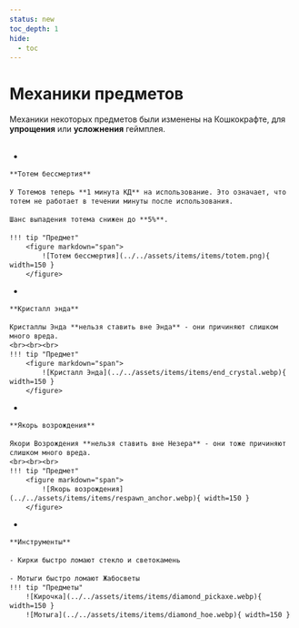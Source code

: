 ```yaml
---
status: new
toc_depth: 1
hide:
  - toc
---
```


# Механики предметов

Механики некоторых предметов были изменены на Кошкокрафте, для **упрощения** или **усложнения** геймплея.
<br><br>

<div class="grid cards" markdown>

- 

    **Тотем бессмертия**

    У Тотемов теперь **1 минута КД** на использование. Это означает, что тотем не работает в течении минуты после использования.

    Шанс выпадения тотема снижен до **5%**.

    !!! tip "Предмет"
        <figure markdown="span">
            ![Тотем бессмертия](../../assets/items/items/totem.png){ width=150 }
        </figure>

- 

    **Кристалл энда**

    Кристаллы Энда **нельзя ставить вне Энда** - они причиняют слишком много вреда.
    <br><br><br>
    !!! tip "Предмет"
        <figure markdown="span">
            ![Кристалл Энда](../../assets/items/items/end_crystal.webp){ width=150 }
        </figure>

- 

    **Якорь возрождения**

    Якори Возрождения **нельзя ставить вне Незера** - они тоже причиняют слишком много вреда.
    <br><br><br>
    !!! tip "Предмет"
        <figure markdown="span">
            ![Якорь возрождения](../../assets/items/items/respawn_anchor.webp){ width=150 }
        </figure>

- 

    **Инструменты**

    - Кирки быстро ломают стекло и светокамень

    - Мотыги быстро ломают Жабосветы
    !!! tip "Предметы"
        ![Кирочка](../../assets/items/items/diamond_pickaxe.webp){ width=150 }
        ![Мотыга](../../assets/items/items/diamond_hoe.webp){ width=150 }
</div>